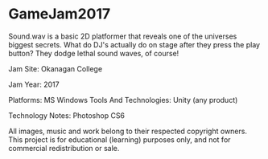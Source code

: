 # GameJam2017

Sound.wav is a basic 2D platformer that reveals one of the universes biggest secrets. What do DJ's actually do on stage after they press the play button? They dodge lethal sound waves, of course!

Jam Site: Okanagan College

Jam Year: 2017

Platforms: MS Windows Tools And Technologies: Unity (any product)

Technology Notes: Photoshop CS6

All images, music and work belong to their respected copyright owners. This project is for educational (learning) purposes only, and not for commercial redistribution or sale.
